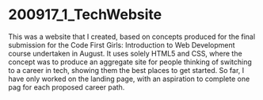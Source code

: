 # 200917_1_TechWebsite

This was a website that I created, based on concepts produced for the final submission for the Code First Girls: Introduction to Web Development course undertaken in August. 
It uses solely HTML5 and CSS, where the concept was to produce an aggregate site for people thinking of switching to a career in tech, showing them the best places to get started. 
So far, I have only worked on the landing page, with an aspiration to complete one pag for each proposed career path.

